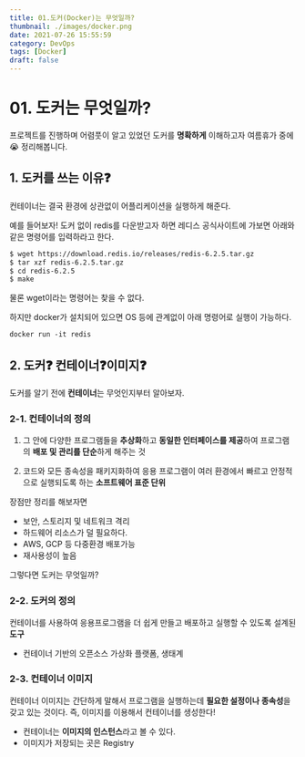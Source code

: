 ```yaml
---
title: 01.도커(Docker)는 무엇일까?
thumbnail: ./images/docker.png
date: 2021-07-26 15:55:59
category: DevOps
tags: [Docker]
draft: false
---
```


# 01. 도커는 무엇일까?
프로젝트를 진행하며 어렴풋이 알고 있었던 도커를 **명확하게** 이해하고자 여름휴가 중에😭 정리해봅니다.



## 1. 도커를 쓰는 이유❓

컨테이너는 결국 환경에 상관없이 어플리케이션을 실행하게 해준다.



예를 들어보자! 도커 없이 redis를 다운받고자 하면 레디스 공식사이트에 가보면 아래와 같은 명령어를 입력하라고 한다.

```bash
$ wget https://download.redis.io/releases/redis-6.2.5.tar.gz
$ tar xzf redis-6.2.5.tar.gz
$ cd redis-6.2.5
$ make
```

물론 wget이라는 명령어는 찾을 수 없다.



하지만 docker가 설치되어 있으면 OS 등에 관계없이 아래 명령어로 실행이 가능하다.

```dockerfile
docker run -it redis
```



## 2. 도커❓ 컨테이너❓이미지❓

도커를 알기 전에 **컨테이너**는 무엇인지부터 알아보자.



### 2-1. 컨테이너의 정의

1. 그 안에 다양한 프로그램들을 **추상화**하고 **동일한 인터페이스를 제공**하여 프로그램의 **배포 및 관리를 단순**하게 해주는 것

2. 코드와 모든 종속성을 패키지화하여 응용 프로그램이 여러 환경에서 빠르고 안정적으로 실행되도록 하는 **소프트웨어 표준 단위**

장점만 정리를 해보자면

- 보안, 스토리지 및 네트워크 격리
- 하드웨어 리소스가 덜 필요하다.
- AWS, GCP 등 다중환경 배포가능
- 재사용성이 높음



그렇다면 도커는 무엇일까?

### 2-2. 도커의 정의

컨테이너를 사용하여 응용프로그램을 더 쉽게 만들고 배포하고 실행할 수 있도록 설계된 **도구**

- 컨테이너 기반의 오픈소스 가상화 플랫폼, 생태계



### 2-3. 컨테이너 이미지

컨테이너 이미지는 간단하게 말해서 프로그램을 실행하는데 **필요한 설정이나 종속성**을 갖고 있는 것이다. 즉, 이미지를 이용해서 컨테이너를 생성한다!

- 컨테이너는 **이미지의 인스턴스**라고 볼 수 있다.
- 이미지가 저장되는 곳은 Registry